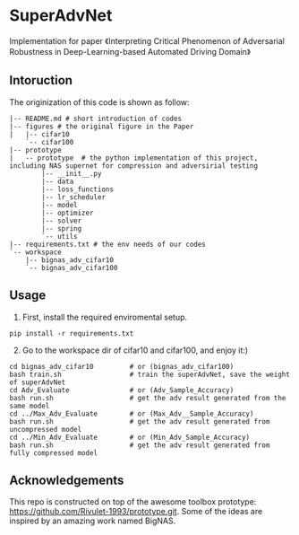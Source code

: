 # SuperAdvNet
Implementation for paper 《Interpreting Critical Phenomenon of Adversarial Robustness in Deep-Learning-based Automated Driving Domain》


## Intoruction
The originization of this code is shown as follow:
```
|-- README.md # short introduction of codes
|-- figures # the original figure in the Paper
|   |-- cifar10
    `-- cifar100
|-- prototype
|   -- prototype  # the python implementation of this project, including NAS supernet for compression and adversirial testing
        |-- __init__.py
        |-- data
        |-- loss_functions
        |-- lr_scheduler
        |-- model
        |-- optimizer
        |-- solver
        |-- spring
        `-- utils
|-- requirements.txt # the env needs of our codes
`-- workspace
    |-- bignas_adv_cifar10
    `-- bignas_adv_cifar100
```

## Usage
1. First, install the required enviromental setup.
```
pip install -r requirements.txt
```

2. Go to the workspace dir of cifar10 and cifar100, and enjoy it:)
```
cd bignas_adv_cifar10         # or (bignas_adv_cifar100)
bash train.sh                 # train the superAdvNet, save the weight of superAdvNet
cd Adv_Evaluate               # or (Adv_Sample_Accuracy)
bash run.sh                   # get the adv result generated from the same model
cd ../Max_Adv_Evaluate        # or (Max_Adv__Sample_Accuracy)
bash run.sh                   # get the adv result generated from uncompressed model
cd ../Min_Adv_Evaluate        # or (Min_Adv_Sample_Accuracy)
bash run.sh                   # get the adv result generated from fully compressed model
```
## Acknowledgements
This repo is constructed on top of the awesome toolbox prototype: https://github.com/Rivulet-1993/prototype.git.
Some of the ideas are inspired by an amazing work named BigNAS.
